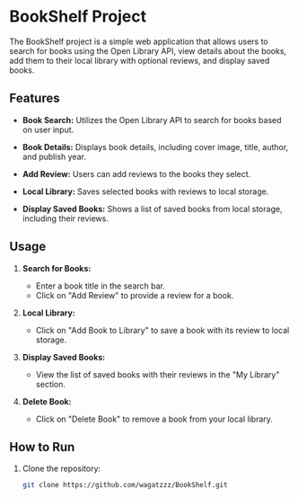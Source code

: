# BookShelf Project

The BookShelf project is a simple web application that allows users to search for books using the Open Library API, view details about the books, add them to their local library with optional reviews, and display saved books.

## Features

- **Book Search:** Utilizes the Open Library API to search for books based on user input.

- **Book Details:** Displays book details, including cover image, title, author, and publish year.

- **Add Review:** Users can add reviews to the books they select.

- **Local Library:** Saves selected books with reviews to local storage.

- **Display Saved Books:** Shows a list of saved books from local storage, including their reviews.

## Usage

1. **Search for Books:**
   - Enter a book title in the search bar.
   - Click on "Add Review" to provide a review for a book.

2. **Local Library:**
   - Click on "Add Book to Library" to save a book with its review to local storage.

3. **Display Saved Books:**
   - View the list of saved books with their reviews in the "My Library" section.

4. **Delete Book:**
   - Click on "Delete Book" to remove a book from your local library.

## How to Run

1. Clone the repository:

   ```bash
   git clone https://github.com/wagatzzz/BookShelf.git
